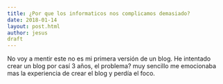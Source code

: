 ```yaml
---
title: ¿Por que los informaticos nos complicamos demasiado? 
date: 2018-01-14
layout: post.html
author: jesus
draft
---
```


No voy a mentir este no es mi primera versión de un blog. He intentado crear un blog por casí 3 años, el problema? muy sencillo me emocionaba mas la experiencia de crear el blog y perdía el foco.

